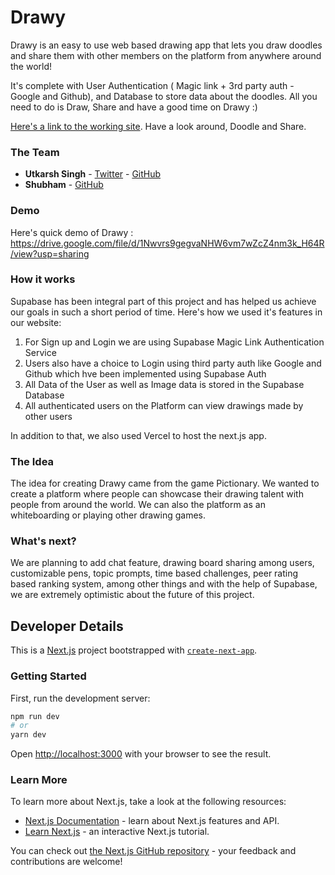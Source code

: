# Drawy

Drawy is an easy to use web based drawing app that lets you draw doodles and share them with other members on the platform from anywhere around the world!

It's complete with User Authentication ( Magic link + 3rd party auth - Google and Github), and Database to store data about the doodles. All you need to do is Draw, Share and have a good time on Drawy :)

[Here's a link to the working site](https://drawy.vercel.app/). Have a look around, Doodle and Share.

### The Team

- **Utkarsh Singh** - [Twitter](https://twitter.com/uttutu_singh) - [GitHub](https://github.com/utkarsh963741)
- **Shubham** -  [GitHub](https://github.com/shubham963741)

### Demo 

Here's quick demo of Drawy :
https://drive.google.com/file/d/1Nwvrs9gegvaNHW6vm7wZcZ4nm3k_H64R/view?usp=sharing


### How it works

Supabase has been integral part of this project and has helped us achieve our goals in such a short period of time. Here's how we used it's features in our website:

1. For Sign up and Login we are using Supabase Magic Link Authentication Service
2. Users also have a choice to Login using third party auth like Google and Github which hve been implemented using Supabase Auth
2. All Data of the User as well as Image data is stored in the Supabase Database
4. All authenticated users on the Platform can view drawings made by other users

In addition to that, we also used Vercel to host the next.js app.

### The Idea

The idea for creating Drawy came from the game Pictionary. We wanted to create a platform where people can showcase their drawing talent with people from around the world. We can also the platform as an whiteboarding or playing other drawing games. 

### What's next?

We are planning to add chat feature, drawing board sharing among users, customizable pens, topic prompts, time based challenges, peer rating based ranking system, among other things and with the help of Supabase, we are extremely optimistic about the future of this project.


## Developer Details

This is a [Next.js](https://nextjs.org/) project bootstrapped with [`create-next-app`](https://github.com/vercel/next.js/tree/canary/packages/create-next-app).

### Getting Started

First, run the development server:

```bash
npm run dev
# or
yarn dev
```

Open [http://localhost:3000](http://localhost:3000) with your browser to see the result.

### Learn More

To learn more about Next.js, take a look at the following resources:

- [Next.js Documentation](https://nextjs.org/docs) - learn about Next.js features and API.
- [Learn Next.js](https://nextjs.org/learn) - an interactive Next.js tutorial.

You can check out [the Next.js GitHub repository](https://github.com/vercel/next.js/) - your feedback and contributions are welcome!